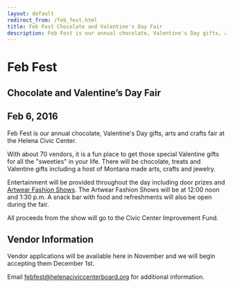 ```yaml
---
layout: default
redirect_from: /feb_fest.html
title: Feb Fest Chocolate and Valentine's Day Fair
description: Feb Fest is our annual chocolate, Valentine's Day gifts, arts and crafts fair at the Helena Civic Center.
---
```


# Feb Fest

## Chocolate and Valentine’s Day Fair

## Feb 6, 2016

Feb Fest is our annual chocolate, Valentine's Day gifts, arts and crafts fair at the Helena Civic Center.

With about 70 vendors, it is a fun place to get those special Valentine gifts for all the "sweeties" in your life. There will be chocolate, treats and Valentine gifts including a host of Montana made arts, crafts and jewelry.

Entertainment will be provided throughout the day including door prizes and [Artwear Fashion Shows](/fashionshow/). The Artwear Fashion Shows will be at 12:00 noon and 1:30 p.m. A snack bar with food and refreshments will also be open during the fair.

All proceeds from the show will go to the Civic Center Improvement Fund.

## Vendor Information

Vendor applications will be available here in November and we will begin accepting them December 1st.

Email <febfest@helenaciviccenterboard.org> for additional information.
